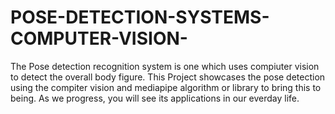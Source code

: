 # POSE-DETECTION-SYSTEMS-COMPUTER-VISION-
The Pose detection recognition system is one which uses compiuter vision to detect the overall body figure. This Project showcases the pose detection using the compiter vision and mediapipe algorithm or library to bring this to being. As we progress, you will see its applications in our everday life. 

